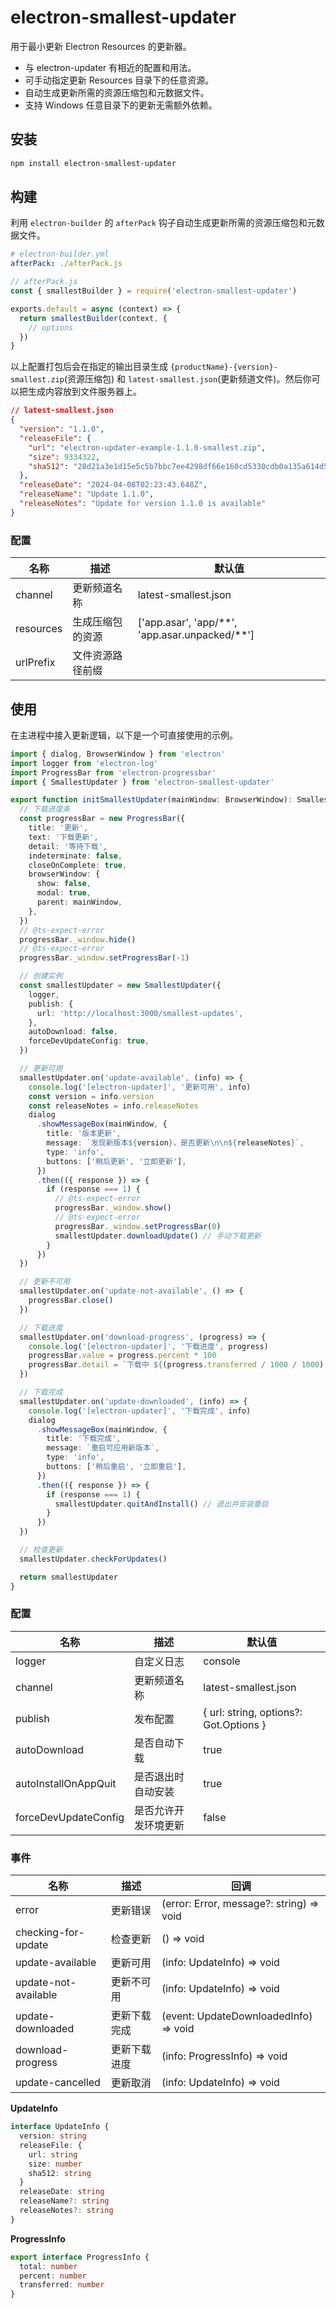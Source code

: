 # electron-smallest-updater

用于最小更新 Electron Resources 的更新器。

- 与 electron-updater 有相近的配置和用法。
- 可手动指定更新 Resources 目录下的任意资源。
- 自动生成更新所需的资源压缩包和元数据文件。
- 支持 Windows 任意目录下的更新无需额外依赖。

## 安装

```sh
npm install electron-smallest-updater
```

## 构建

利用 `electron-builder` 的 `afterPack` 钩子自动生成更新所需的资源压缩包和元数据文件。

```yml
# electron-builder.yml
afterPack: ./afterPack.js
```

```js
// afterPack.js
const { smallestBuilder } = require('electron-smallest-updater')

exports.default = async (context) => {
  return smallestBuilder(context, {
    // options
  })
}
```

以上配置打包后会在指定的输出目录生成 `{productName}-{version}-smallest.zip`(资源压缩包) 和 `latest-smallest.json`(更新频道文件)。然后你可以把生成内容放到文件服务器上。

```json
// latest-smallest.json
{
  "version": "1.1.0",
  "releaseFile": {
    "url": "electron-updater-example-1.1.0-smallest.zip",
    "size": 9334322,
    "sha512": "28d21a3e1d15e5c5b7bbc7ee4298df66e160cd5330cdb0a135a614d5077..."
  },
  "releaseDate": "2024-04-08T02:23:43.648Z",
  "releaseName": "Update 1.1.0",
  "releaseNotes": "Update for version 1.1.0 is available"
}
```

### 配置

| 名称      | 描述             | 默认值                                               |
| --------- | ---------------- | ---------------------------------------------------- |
| channel   | 更新频道名称     | latest-smallest.json                                 |
| resources | 生成压缩包的资源 | \['app.asar', 'app/\*\*', 'app.asar.unpacked/\*\*'\] |
| urlPrefix | 文件资源路径前缀 |                                                      |

## 使用

在主进程中接入更新逻辑，以下是一个可直接使用的示例。

```ts
import { dialog, BrowserWindow } from 'electron'
import logger from 'electron-log'
import ProgressBar from 'electron-progressbar'
import { SmallestUpdater } from 'electron-smallest-updater'

export function initSmallestUpdater(mainWindow: BrowserWindow): SmallestUpdater {
  // 下载进度条
  const progressBar = new ProgressBar({
    title: '更新',
    text: '下载更新',
    detail: '等待下载',
    indeterminate: false,
    closeOnComplete: true,
    browserWindow: {
      show: false,
      modal: true,
      parent: mainWindow,
    },
  })
  // @ts-expect-error
  progressBar._window.hide()
  // @ts-expect-error
  progressBar._window.setProgressBar(-1)

  // 创建实例
  const smallestUpdater = new SmallestUpdater({
    logger,
    publish: {
      url: 'http://localhost:3000/smallest-updates',
    },
    autoDownload: false,
    forceDevUpdateConfig: true,
  })

  // 更新可用
  smallestUpdater.on('update-available', (info) => {
    console.log('[electron-updater]', '更新可用', info)
    const version = info.version
    const releaseNotes = info.releaseNotes
    dialog
      .showMessageBox(mainWindow, {
        title: '版本更新',
        message: `发现新版本${version}，是否更新\n\n${releaseNotes}`,
        type: 'info',
        buttons: ['稍后更新', '立即更新'],
      })
      .then(({ response }) => {
        if (response === 1) {
          // @ts-expect-error
          progressBar._window.show()
          // @ts-expect-error
          progressBar._window.setProgressBar(0)
          smallestUpdater.downloadUpdate() // 手动下载更新
        }
      })
  })

  // 更新不可用
  smallestUpdater.on('update-not-available', () => {
    progressBar.close()
  })

  // 下载进度
  smallestUpdater.on('download-progress', (progress) => {
    console.log('[electron-updater]', '下载进度', progress)
    progressBar.value = progress.percent * 100
    progressBar.detail = `下载中 ${(progress.transferred / 1000 / 1000).toFixed(2)}/${(progress.total / 1000 / 1000).toFixed(2)}`
  })

  // 下载完成
  smallestUpdater.on('update-downloaded', (info) => {
    console.log('[electron-updater]', '下载完成', info)
    dialog
      .showMessageBox(mainWindow, {
        title: '下载完成',
        message: `重启可应用新版本`,
        type: 'info',
        buttons: ['稍后重启', '立即重启'],
      })
      .then(({ response }) => {
        if (response === 1) {
          smallestUpdater.quitAndInstall() // 退出并安装重启
        }
      })
  })

  // 检查更新
  smallestUpdater.checkForUpdates()

  return smallestUpdater
}
```

### 配置

| 名称                 | 描述                 | 默认值                                 |
| -------------------- | -------------------- | -------------------------------------- |
| logger               | 自定义日志           | console                                |
| channel              | 更新频道名称         | latest-smallest.json                   |
| publish              | 发布配置             | { url: string, options?: Got.Options } |
| autoDownload         | 是否自动下载         | true                                   |
| autoInstallOnAppQuit | 是否退出时自动安装   | true                                   |
| forceDevUpdateConfig | 是否允许开发环境更新 | false                                  |

### 事件

| 名称                 | 描述         | 回调                                     |
| -------------------- | ------------ | ---------------------------------------- |
| error                | 更新错误     | (error: Error, message?: string) => void |
| checking-for-update  | 检查更新     | () => void                               |
| update-available     | 更新可用     | (info: UpdateInfo) => void               |
| update-not-available | 更新不可用   | (info: UpdateInfo) => void               |
| update-downloaded    | 更新下载完成 | (event: UpdateDownloadedInfo) => void    |
| download-progress    | 更新下载进度 | (info: ProgressInfo) => void             |
| update-cancelled     | 更新取消     | (info: UpdateInfo) => void               |

**UpdateInfo**

```ts
interface UpdateInfo {
  version: string
  releaseFile: {
    url: string
    size: number
    sha512: string
  }
  releaseDate: string
  releaseName?: string
  releaseNotes?: string
}
```

**ProgressInfo**

```ts
export interface ProgressInfo {
  total: number
  percent: number
  transferred: number
}
```
